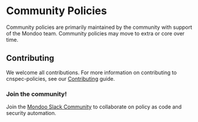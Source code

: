 # Community Policies

Community policies are primarily maintained by the community with support of the Mondoo team. Community policies may move to extra or core over time.

## Contributing

We welcome all contributions. For more information on contributing to cnspec-policies, see our [Contributing](https://github.com/mondoohq/.github/blob/master/CONTRIBUTING.md) guide. 

### Join the community!

Join the [Mondoo Slack Community](https://mondoo.link/slack) to collaborate on policy as code and security automation.

